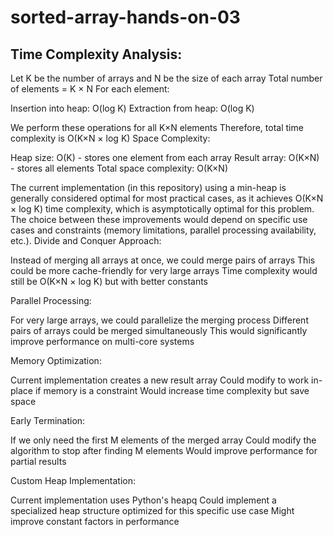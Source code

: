 # sorted-array-hands-on-03
## Time Complexity Analysis:


Let K be the number of arrays and N be the size of each array
Total number of elements = K × N
For each element:

Insertion into heap: O(log K)
Extraction from heap: O(log K)


We perform these operations for all K×N elements
Therefore, total time complexity is O(K×N × log K)
Space Complexity:

Heap size: O(K) - stores one element from each array
Result array: O(K×N) - stores all elements
Total space complexity: O(K×N)

The current implementation (in this repository) using a min-heap is generally considered optimal for most practical cases, as it achieves O(K×N × log K) time complexity, which is asymptotically optimal for this problem. The choice between these improvements would depend on specific use cases and constraints (memory limitations, parallel processing availability, etc.).
Divide and Conquer Approach:

Instead of merging all arrays at once, we could merge pairs of arrays
This could be more cache-friendly for very large arrays
Time complexity would still be O(K×N × log K) but with better constants


Parallel Processing:

For very large arrays, we could parallelize the merging process
Different pairs of arrays could be merged simultaneously
This would significantly improve performance on multi-core systems


Memory Optimization:

Current implementation creates a new result array
Could modify to work in-place if memory is a constraint
Would increase time complexity but save space


Early Termination:

If we only need the first M elements of the merged array
Could modify the algorithm to stop after finding M elements
Would improve performance for partial results


Custom Heap Implementation:

Current implementation uses Python's heapq
Could implement a specialized heap structure optimized for this specific use case
Might improve constant factors in performance




